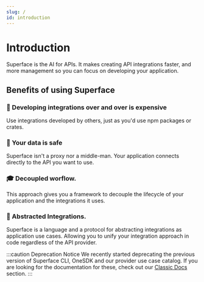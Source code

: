 ```yaml
---
slug: /
id: introduction
---
```


# Introduction

Superface is the AI for APIs. It makes creating API integrations faster, and more management so you can focus on developing your application.

## Benefits of using Superface

<div className="row padding-bottom--lg">
  <div className="col col--6">
    <div className="card shadow">
      <div className="card__body">
        <h3>💸 Developing integrations over and over is expensive</h3>
        <p>Use integrations developed by others, just as you'd use npm packages or crates.
        </p>
      </div>
    </div>
  </div>

<div className="col col--6">
    <div className="card shadow">
      <div className="card__body">
        <h3>🔐 Your data is safe</h3>
        <p>Superface isn't a proxy nor a middle-man. Your application connects directly to the API you want to use.
        </p>
      </div>
    </div>
  </div>
  <div className="col col--6">
    <div className="card shadow">
      <div className="card__body">
        <h3>🎓 Decoupled worflow.</h3>
        <p>This approach gives you a framework to decouple the lifecycle of your application and the integrations it uses.
        </p>
      </div>
    </div>
  </div>
    <div className="col col--6">
    <div className="card shadow">
      <div className="card__body">
        <h3>🧐 Abstracted Integrations.</h3>
        <p>Superface is a language and a protocol for abstracting integrations as application use cases. Allowing you to unify your integration approach in code regardless of the API provider.
        </p>
      </div>
    </div>
  </div>
</div>

:::caution Deprecation Notice
We recently started deprecating the previous version of Superface CLI, OneSDK and our provider use case catalog. If you are looking for the documentation for these, check out our [Classic Docs](./classic) section.
:::
